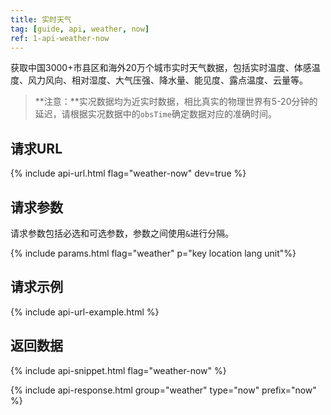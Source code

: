 ```yaml
---
title: 实时天气
tag: [guide, api, weather, now]
ref: 1-api-weather-now
---
```


获取中国3000+市县区和海外20万个城市实时天气数据，包括实时温度、体感温度、风力风向、相对湿度、大气压强、降水量、能见度、露点温度、云量等。

> **注意：**实况数据均为近实时数据，相比真实的物理世界有5-20分钟的延迟，请根据实况数据中的`obsTime`确定数据对应的准确时间。

## 请求URL

{% include api-url.html flag="weather-now" dev=true %}

## 请求参数

请求参数包括必选和可选参数，参数之间使用`&`进行分隔。

{% include params.html flag="weather" p="key location lang unit"%}

## 请求示例

{% include api-url-example.html %}

## 返回数据

{% include api-snippet.html flag="weather-now" %}

{% include api-response.html group="weather" type="now" prefix="now" %}
